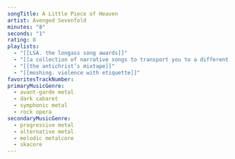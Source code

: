 ```yaml
---
songTitle: A Little Piece of Heaven
artist: Avenged Sevenfold
minutes: "8"
seconds: "1"
rating: 8
playlists:
  - "[[LSA. the longass song awards]]"
  - "[[a collection of narrative songs to transport you to a different world]]"
  - "[[the antichrist’s mixtape]]"
  - "[[moshing. violence with etiquette]]"
favoritesTrackNumber:
primaryMusicGenre:
  - avant-garde metal
  - dark cabaret
  - symphonic metal
  - rock opera
secondaryMusicGenre:
  - progressive metal
  - alternative metal
  - melodic metalcore
  - skacore
---
```


